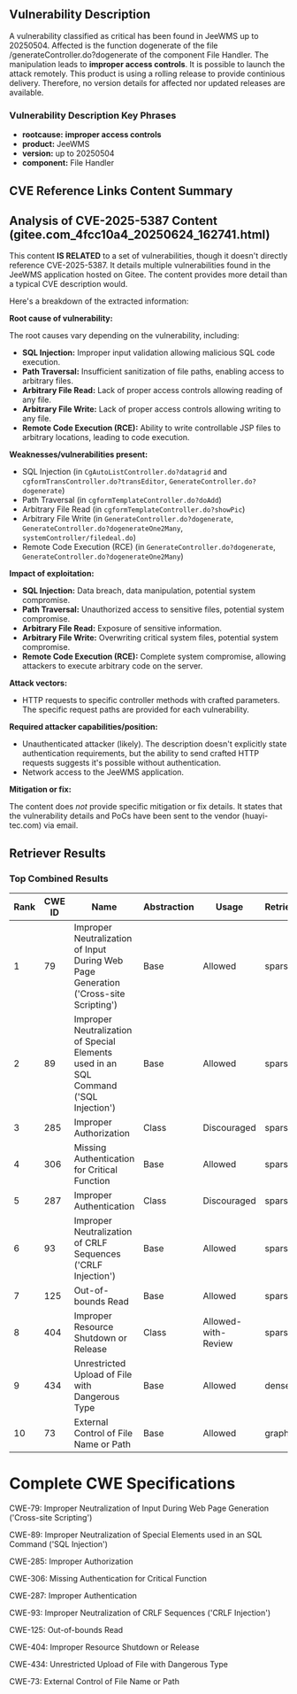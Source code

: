 ## Vulnerability Description
A vulnerability classified as critical has been found in JeeWMS up to 20250504. Affected is the function dogenerate of the file /generateController.do?dogenerate of the component File Handler. The manipulation leads to **improper access controls**. It is possible to launch the attack remotely. This product is using a rolling release to provide continious delivery. Therefore, no version details for affected nor updated releases are available.

### Vulnerability Description Key Phrases
- **rootcause:** **improper access controls**
- **product:** JeeWMS
- **version:** up to 20250504
- **component:** File Handler

## CVE Reference Links Content Summary
## Analysis of CVE-2025-5387 Content (gitee.com_4fcc10a4_20250624_162741.html)

This content **IS RELATED** to a set of vulnerabilities, though it doesn't directly reference CVE-2025-5387. It details multiple vulnerabilities found in the JeeWMS application hosted on Gitee. The content provides more detail than a typical CVE description would.

Here's a breakdown of the extracted information:

**Root cause of vulnerability:**

The root causes vary depending on the vulnerability, including:

*   **SQL Injection:** Improper input validation allowing malicious SQL code execution.
*   **Path Traversal:** Insufficient sanitization of file paths, enabling access to arbitrary files.
*   **Arbitrary File Read:**  Lack of proper access controls allowing reading of any file.
*   **Arbitrary File Write:** Lack of proper access controls allowing writing to any file.
*   **Remote Code Execution (RCE):** Ability to write controllable JSP files to arbitrary locations, leading to code execution.

**Weaknesses/vulnerabilities present:**

*   SQL Injection (in `CgAutoListController.do?datagrid` and `cgformTransController.do?transEditor`, `GenerateController.do?dogenerate`)
*   Path Traversal (in `cgformTemplateController.do?doAdd`)
*   Arbitrary File Read (in `cgformTemplateController.do?showPic`)
*   Arbitrary File Write (in `GenerateController.do?dogenerate`, `GenerateController.do?dogenerateOne2Many`, `systemController/filedeal.do`)
*   Remote Code Execution (RCE) (in `GenerateController.do?dogenerate`, `GenerateController.do?dogenerateOne2Many`)

**Impact of exploitation:**

*   **SQL Injection:** Data breach, data manipulation, potential system compromise.
*   **Path Traversal:** Unauthorized access to sensitive files, potential system compromise.
*   **Arbitrary File Read:** Exposure of sensitive information.
*   **Arbitrary File Write:**  Overwriting critical system files, potential system compromise.
*   **Remote Code Execution (RCE):** Complete system compromise, allowing attackers to execute arbitrary code on the server.

**Attack vectors:**

*   HTTP requests to specific controller methods with crafted parameters.  The specific request paths are provided for each vulnerability.

**Required attacker capabilities/position:**

*   Unauthenticated attacker (likely). The description doesn't explicitly state authentication requirements, but the ability to send crafted HTTP requests suggests it's possible without authentication.
*   Network access to the JeeWMS application.

**Mitigation or fix:**

The content does *not* provide specific mitigation or fix details. It states that the vulnerability details and PoCs have been sent to the vendor (huayi-tec.com) via email.

## Retriever Results

### Top Combined Results

| Rank | CWE ID | Name | Abstraction | Usage  | Retrievers | Individual Scores |
|------|--------|------|-------------|-------|------------|-------------------|
| 1 | 79 | Improper Neutralization of Input During Web Page Generation ('Cross-site Scripting') | Base | Allowed | sparse | 0.406 |
| 2 | 89 | Improper Neutralization of Special Elements used in an SQL Command ('SQL Injection') | Base | Allowed | sparse | 0.397 |
| 3 | 285 | Improper Authorization | Class | Discouraged | sparse | 0.376 |
| 4 | 306 | Missing Authentication for Critical Function | Base | Allowed | sparse | 0.371 |
| 5 | 287 | Improper Authentication | Class | Discouraged | sparse | 0.369 |
| 6 | 93 | Improper Neutralization of CRLF Sequences ('CRLF Injection') | Base | Allowed | sparse | 0.362 |
| 7 | 125 | Out-of-bounds Read | Base | Allowed | sparse | 0.361 |
| 8 | 404 | Improper Resource Shutdown or Release | Class | Allowed-with-Review | sparse | 0.361 |
| 9 | 434 | Unrestricted Upload of File with Dangerous Type | Base | Allowed | dense | 0.616 |
| 10 | 73 | External Control of File Name or Path | Base | Allowed | graph | 0.003 |



# Complete CWE Specifications

CWE-79: Improper Neutralization of Input During Web Page Generation ('Cross-site Scripting')

CWE-89: Improper Neutralization of Special Elements used in an SQL Command ('SQL Injection')

CWE-285: Improper Authorization

CWE-306: Missing Authentication for Critical Function

CWE-287: Improper Authentication

CWE-93: Improper Neutralization of CRLF Sequences ('CRLF Injection')

CWE-125: Out-of-bounds Read

CWE-404: Improper Resource Shutdown or Release

CWE-434: Unrestricted Upload of File with Dangerous Type

CWE-73: External Control of File Name or Path